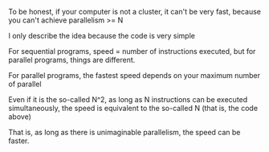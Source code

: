 To be honest, if your computer is not a cluster, it can't be very fast, because you can't achieve parallelism >= N

I only describe the idea because the code is very simple

For sequential programs, speed = number of instructions executed, but for parallel programs, things are different.

For parallel programs, the fastest speed depends on your maximum number of parallel

Even if it is the so-called N^2, as long as N instructions can be executed simultaneously, the speed is equivalent to the so-called N (that is, the code above)

That is, as long as there is unimaginable parallelism, the speed can be faster.
